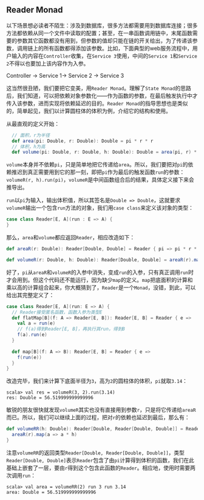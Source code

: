 ## Reader Monad

>

以下场景想必读者不陌生：涉及到数据库，很多方法都需要用到数据库连接；很多方法都依赖从同一个文件中读取的配置；甚至，在一串函数调用链中，末尾函数需要的参数其它函数都没有用到，但参数的值却只能在链的开关给出，为了传递该参数，调用链上的所有函数都得添加该参数。比如，下面典型的web服务流程中，用户输入的内容在`Controller`收集，在`Service 3`使用，中间的`Service 1`和`Service 2`不得以也要加上该内容作为入参。

Controller -> Service 1-> Service 2 -> Service 3

这当然很丑陋，我们要把它变美，用`Reader Monad`。理解了`State Monad`的思路后，我们知道，可以把依赖对象参数化——作为函数的参数，在最后触发执行中才传入该参数，进而实现将依赖延迟的目的。`Reader Monad`的指导思想也是类似的，简单起见，我们以计算圆柱体的体积为例，介绍它的结构和使用。

从最直观的定义开始：
```scala
  // 面积，r为半径
  def area(pi: Double, r: Double): Double = pi * r * r
  // 体积，h为高
  def volume(pi: Double, r: Double, h: Double): Double = area(pi, r) * h
```  
`volume`本身并不依赖`pi`，只是简单地把它传递给`area`。所以，我们要把对`pi`的依赖推迟到真正需要用到它的那一刻，即把`pi`作为最后的触发函数`run`的参数：`volumeR(r, h).run(pi)`，`volumeR`是中间函数组合后的结果，具体定义接下来会推导出。

`run`以`pi`为输入，输出体积值，所以其签名是`Double => Double`，这就要求`volumeR`输出一个包含`run`方法的对象，我们用`case class`来定义该对象的类型：
```scala
case class Reader[E, A](run : E => A) {
}
```
那么，`area`和`volume`都应返回`Reader`，相应改造如下：
```scala
def areaR(r: Double): Reader[Double, Double] = Reader { pi => pi * r * r}

def volumeR(r: Double, h: Double): Reader[Double, Double] = areaR(r).map(a => a * h)
```
好了，`pi`从`areaR`和`volumeR`的入参中消失，变成`run`的入参，只有真正调用`run`时才会用到。但这个代码还不能运行，因为缺少`map`的定义。`map`把底面积的计算和乘以高的计算组合起来，你大概猜到了，`Reader`是一个`Monad`，没错，到此，可以给出其完整定义了：

```scala
case class Reader[E, A](run: E => A) {
  // Reader接受匿名函数，函数入参为类型E
  def flatMap[B](f: A => Reader[E, B]): Reader[E, B] = Reader { e => 
    val a = run(e)
    // f(a)得到Reader[E, B]，再执行其run，得到B
    f(a).run(e)
  }
  
  def map[B](f: A => B): Reader[E, B] = Reader { e => 
    f(run(e))
  }
}
```
改造完毕，我们来计算下底面半径为`3`，高为`2`的圆柱体的体积，`pi`就取`3.14`：
```
scala> val res = volumeR(3, 2).run(3.14)
res: Double = 56.519999999999996
```
敏锐的朋友很快就发现`volumeR`其实也没有直接用到参数`r`，只是将它传递给`areaR`而已。所以，我们可以继续上面的过程，把对`r`的依赖也延迟到最后，那么有：
```scala
def volumeRR(h: Double): Reader[Double, Reader[Double, Double]] = Reader{ r => 
  areaR(r).map(a => a * h)
}
```
注意`volumeRR`的返回类型`Reader[Double, Reader[Double, Double]]`，类型`Reader[Double, Double]`表示`Reader`包含了由`pi`计算得到体积的函数，我们在此基础上嵌套了一层，要由`r`得到这个包含此函数的`Reader`。相应地，使用时需要两次调用`run`：
```
scala> val area = volumeRR(2) run 3 run 3.14
area: Double = 56.519999999999996
```
